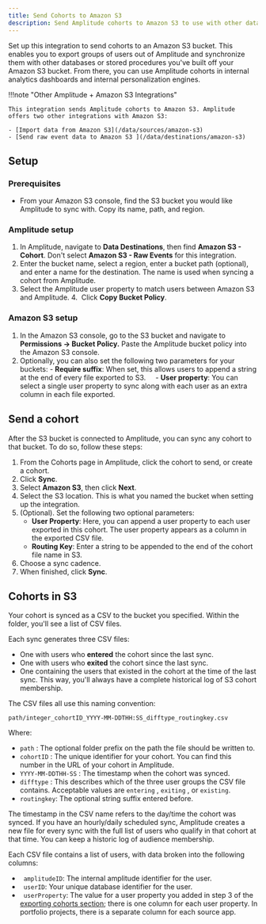 ```yaml
---
title: Send Cohorts to Amazon S3
description: Send Amplitude cohorts to Amazon S3 to use with other databases and internal analytics.
---
```


Set up this integration to send cohorts to an Amazon S3 bucket. This enables you to export groups of users out of Amplitude and synchronize them with other databases or stored procedures you've built off your Amazon S3 bucket. From there, you can use Amplitude cohorts in internal analytics dashboards and internal personalization engines.

!!!note "Other Amplitude + Amazon S3 Integrations"

    This integration sends Amplitude cohorts to Amazon S3. Amplitude offers two other integrations with Amazon S3: 

    - [Import data from Amazon S3](/data/sources/amazon-s3)
    - [Send raw event data to Amazon S3 ](/data/destinations/amazon-s3)

## Setup

### Prerequisites

- From your Amazon S3 console, find the S3 bucket you would like Amplitude to sync with. Copy its name, path, and region.

### Amplitude setup

1. In Amplitude, navigate to **Data Destinations**, then find **Amazon S3 - Cohort**. Don't select **Amazon S3 - Raw Events** for this integration. 
2. Enter the bucket name, select a region, enter a bucket path (optional), and enter a name for the destination. The name is used when syncing a cohort from Amplitude. 
3. Select the Amplitude user property to match users between Amazon S3 and Amplitude. 
4.  Click **Copy Bucket Policy**. 

### Amazon S3 setup

1. In the Amazon S3 console, go to the S3 bucket and navigate to **Permissions → Bucket Policy.** Paste the Amplitude bucket policy into the Amazon S3 console.
2. Optionally, you can also set the following two parameters for your buckets:
    - **Require suffix**: When set, this allows users to append a string at the end of every file exported to S3.
    - **User property**: You can select a single user property to sync along with each user as an extra column in each file exported.

## Send a cohort

After the S3 bucket is connected to Amplitude, you can sync any cohort to that bucket. To do so, follow these steps:

1. From the Cohorts page in Amplitude, click the cohort to send, or create a cohort.
2. Click **Sync**.
3. Select **Amazon S3**, then click **Next**.
4. Select the S3 location. This is what you named the bucket when setting up the integration.
5. (Optional). Set the following two optional parameters:
      - **User Property**: Here, you can append a user property to each user exported in this cohort. The user property appears as a column in the exported CSV file.
      - **Routing Key**: Enter a string to be appended to the end of the cohort file name in S3.
6. Choose a sync cadence. 
7. When finished, click **Sync**.

## Cohorts in S3

Your cohort is synced as a CSV to the bucket you specified. Within the folder, you'll see a list of CSV files.

Each sync generates three CSV files: 

- One with users who **entered** the cohort since the last sync.
- One with users who **exited** the cohort since the last sync.
- One containing the users that existed in the cohort at the time of the last sync. This way, you'll always have a complete historical log of S3 cohort membership.

The CSV files all use this naming convention:

`path/integer_cohortID_YYYY-MM-DDTHH:SS_difftype_routingkey.csv`

Where:

- `path` : The optional folder prefix on the path the file should be written to.
- `cohortID` : The unique identifier for your cohort. You can find this number in the URL of your cohort in Amplitude.
- `YYYY-MM-DDTHH-SS` : The timestamp when the cohort was synced.
- `difftype` : This describes which of the three user groups the CSV file contains. Acceptable values are `entering` , `exiting` , or `existing`.
- `routingkey`: The optional string suffix entered before.

The timestamp in the CSV name refers to the day/time the cohort was synced. If you have an hourly/daily scheduled sync, Amplitude creates a new file for every sync with the full list of users who qualify in that cohort at that time. You can keep a historic log of audience membership.

Each CSV file contains a list of users, with data broken into the following columns:

- ` amplitudeID`: The internal amplitude identifier for the user.
- ` userID`: Your unique database identifier for the user.
- ` userProperty`: The value for a user property you added in step 3 of the [exporting cohorts section](https://help.amplitude.com/hc/en-us/articles/360051952812#h_01EYC3JN2PG1WTH6BK2R597JN2); there is one column for each user property. In portfolio projects, there is a separate column for each source app.
